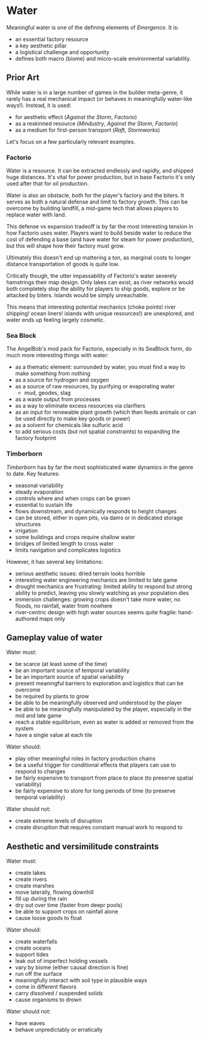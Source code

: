 # Water

Meaningful water is one of the defining elements of *Emergence*.
It is:

- an essential factory resource
- a key aesthetic pillar
- a logistical challenge and opportunity
- defines both macro (biome) and micro-scale environmental variability.

## Prior Art

While water is in a large number of games in the builder meta-genre, it rarely has a real mechanical impact (or behaves in meaningfully water-like ways!).
Instead, it is used:

- for aesthetic effect (*Against the Storm*, *Factorio*)
- as a reskinned resource (*Mindustry*, *Against the Storm*, *Factorio*)
- as a medium for first-person transport (*Raft*, *Stormworks*)

Let's focus on a few particularly relevant examples.

### Factorio

Water is a resource. It can be extracted endlessly and rapidly, and shipped huge distances.
It's vital for power production, but in base Factorio it's only used after that for oil production.

Water is also an obstacle, both for the player's factory and the biters. It serves as both a natural defense and limit to factory growth.
This can be overcome by building landfill, a mid-game tech that allows players to replace water with land.

This defense vs expansion tradeoff is by far the most interesting tension in how Factorio uses water.
Players want to build beside water to reduce the cost of defending a base (and have water for steam for power production),
but this will shape how their factory must grow.

Ultimately this doesn't end up mattering a ton, as marginal costs to longer distance transportation of goods is quite low.

Critically though, the utter impassability of Factorio's water severely hamstrings their map design.
Only lakes can exist, as river networks would both completely stop the ability for players to ship goods, explore or be attacked by biters.
Islands would be simply unreachable.

This means that interesting potential mechanics (choke points! river shipping! ocean liners! islands with unique resources!) are unexplored,
and water ends up feeling largely cosmetic.

### Sea Block

The AngelBob's mod pack for Factorio, especially in its SeaBlock form, do much more interesting things with water:

- as a thematic element: surrounded by water, you must find a way to make something from nothing
- as a source for hydrogen and oxygen
- as a source of raw resources, by purifying or evaporating water
  - mud, geodes, slag
- as a waste output from processes
- as a way to eliminate excess resources via clarifiers
- as an input for renewable plant growth (which then feeds animals or can be used directly to make key goods or power)
- as a solvent for chemicals like sulfuric acid
- to add serious costs (but not spatial constraints) to expanding the factory footprint

### Timberborn

*Timberborn* has by far the most sophisticated water dynamics in the genre to date.
Key features:

- seasonal variability
- steady evaporation
- controls where and when crops can be grown
- essential to sustain life
- flows downstream, and dynamically responds to height changes
- can be stored, either in open pits, via dams or in dedicated storage structures
- irrigation
- some buildings and crops require shallow water
- bridges of limited length to cross water
- limits navigation and complicates logistics

However, it has several key limitations:

- serious aesthetic issues: dried terrain looks horrible
- interesting water engineering mechanics are limited to late game
- drought mechanics are frustrating: limited ability to respond but strong ability to predict, leaving you slowly watching as your population dies
- immersion challenges: growing crops doesn't take more water, no floods, no rainfall, water from nowhere
- river-centric design with high water sources seems quite fragile: hand-authored maps only

## Gameplay value of water

Water must:

- be scarce (at least some of the time)
- be an important source of temporal variability
- be an important source of spatial variability
- present meaningful barriers to exploration and logistics that can be overcome
- be required by plants to grow
- be able to be meaningfully observed and understood by the player
- be able to be meaningfully manipulated by the player, especially in the mid and late game
- reach a stable equilibrium, even as water is added or removed from the system
- have a single value at each tile

Water should:

- play other meaningful roles in factory production chains
- be a useful trigger for conditional effects that players can use to respond to changes
- be fairly expensive to transport from place to place (to preserve spatial variability)
- be fairly expensive to store for long periods of time (to preserve temporal variability)

Water should not:

- create extreme levels of disruption
- create disruption that requires constant manual work to respond to

## Aesthetic and versimilitude constraints

Water must:

- create lakes
- create rivers
- create marshes
- move laterally, flowing downhill
- fill up during the rain
- dry out over time (faster from deepr pools)
- be able to support crops on rainfall alone
- cause loose goods to float

Water should:

- create waterfalls
- create oceans
- support tides
- leak out of imperfect holding vessels
- vary by biome (either causal direction is fine)
- run off the surface
- meaningfully interact with soil type in plausible ways
- come in different flavors
- carry dissolved / suspended solids
- cause organisms to drown

Water should not:

- have waves
- behave unpredictably or erratically
